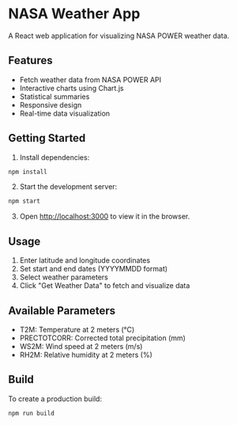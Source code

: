 # NASA Weather App

A React web application for visualizing NASA POWER weather data.

## Features

- Fetch weather data from NASA POWER API
- Interactive charts using Chart.js
- Statistical summaries
- Responsive design
- Real-time data visualization

## Getting Started

1. Install dependencies:
```bash
npm install
```

2. Start the development server:
```bash
npm start
```

3. Open [http://localhost:3000](http://localhost:3000) to view it in the browser.

## Usage

1. Enter latitude and longitude coordinates
2. Set start and end dates (YYYYMMDD format)
3. Select weather parameters
4. Click "Get Weather Data" to fetch and visualize data

## Available Parameters

- T2M: Temperature at 2 meters (°C)
- PRECTOTCORR: Corrected total precipitation (mm)
- WS2M: Wind speed at 2 meters (m/s)
- RH2M: Relative humidity at 2 meters (%)

## Build

To create a production build:
```bash
npm run build
```
